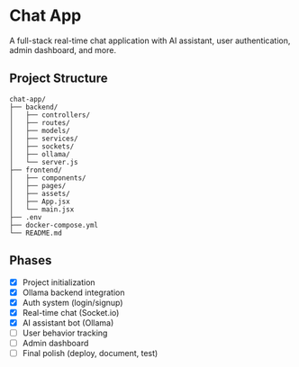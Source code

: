 # Chat App

A full-stack real-time chat application with AI assistant, user authentication, admin dashboard, and more.

## Project Structure

```
chat-app/
├── backend/
│   ├── controllers/
│   ├── routes/
│   ├── models/
│   ├── services/
│   ├── sockets/
│   ├── ollama/
│   └── server.js
├── frontend/
│   ├── components/
│   ├── pages/
│   ├── assets/
│   ├── App.jsx
│   └── main.jsx
├── .env
├── docker-compose.yml
└── README.md
```

## Phases

- [x] Project initialization
- [x] Ollama backend integration
- [x] Auth system (login/signup)
- [x] Real-time chat (Socket.io)
- [x] AI assistant bot (Ollama)
- [ ] User behavior tracking
- [ ] Admin dashboard
- [ ] Final polish (deploy, document, test) 